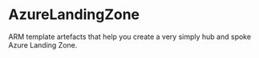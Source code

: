 # AzureLandingZone
ARM template artefacts that help you create a very simply hub and spoke Azure Landing Zone.
